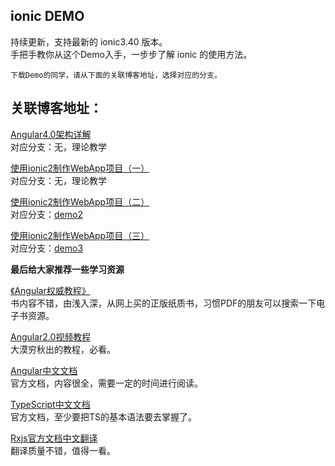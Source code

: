 ionic DEMO
---

持续更新，支持最新的 ionic3.40 版本。  
手把手教你从这个Demo入手，一步步了解 ionic 的使用方法。  

`下载Demo的同学，请从下面的关联博客地址，选择对应的分支。`

关联博客地址：
---
[Angular4.0架构详解](http://www.jianshu.com/p/3c06260e6015)  
对应分支：无，理论教学

[使用ionic2制作WebApp项目（一）](http://www.jianshu.com/p/1baf40713c1c)  
对应分支：无，理论教学

[使用ionic2制作WebApp项目（二）](http://www.jianshu.com/p/0f024a62ba14)  
对应分支：[demo2](https://github.com/2015lym/ionicDemo/tree/demo1)

[使用ionic2制作WebApp项目（三）](http://www.jianshu.com/p/0f024a62ba14)  
对应分支：[demo3](https://github.com/2015lym/ionicDemo/tree/demo2)


**最后给大家推荐一些学习资源**  

[《Angular权威教程》](http://www.ituring.com.cn/book/1874)  
书内容不错，由浅入深，从网上买的正版纸质书，习惯PDF的朋友可以搜索一下电子书资源。

[Angular2.0视频教程](https://my.oschina.net/mumu/blog/834254)  
大漠穷秋出的教程，必看。

[Angular中文文档](https://www.angular.cn/docs/ts/latest/)  
官方文档，内容很全，需要一定的时间进行阅读。

[TypeScript中文文档](https://www.tslang.cn/docs/handbook/basic-types.html)  
官方文档，至少要把TS的基本语法要去掌握了。

[Rxjs官方文档中文翻译](https://www.gitbook.com/book/buctwbzs/rxjs/details)  
翻译质量不错，值得一看。